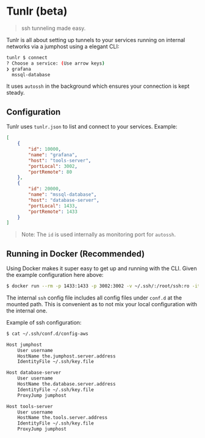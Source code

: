 # Tunlr (beta)
> ssh tunneling made easy.

Tunlr is all about setting up tunnels to your services running on internal networks via a jumphost using a elegant CLI:

```sh
tunlr $ connect
? Choose a service: (Use arrow keys)
❯ grafana
  mssql-database
```

It uses `autossh` in the background which ensures your connection is kept steady.

## Configuration

Tunlr uses `tunlr.json` to list and connect to your services. Example:

```json
[
    {
        "id": 10000,
        "name": "grafana",
        "host": "tools-server",
        "portLocal": 3002,
        "portRemote": 80
    },
    {
        "id": 20000,
        "name": "mssql-database",
        "host": "database-server",
        "portLocal": 1433,
        "portRemote": 1433
    }
]
```

> Note: The `id` is used internally as monitoring port for `autossh`.

## Running in Docker (Recommended)

Using Docker makes it super easy to get up and running with the CLI. Given the example configuration here above:

```sh
$ docker run --rm -p 1433:1433 -p 3002:3002 -v ~/.ssh/:/root/ssh:ro -it bjerkins/tunlr
```

The internal `ssh` config file includes all config files under `conf.d` at the mounted path. This is convenient as to not mix your local configuration with the internal one.

Example of ssh configuration:

```sh
$ cat ~/.ssh/conf.d/config-aws

Host jumphost
    User username
    HostName the.jumphost.server.address
    IdentityFile ~/.ssh/key.file

Host database-server
    User username
    HostName the.database.server.address
    IdentityFile ~/.ssh/key.file
    ProxyJump jumphost

Host tools-server
    User username
    HostName the.tools.server.address
    IdentityFile ~/.ssh/key.file
    ProxyJump jumphost
```
